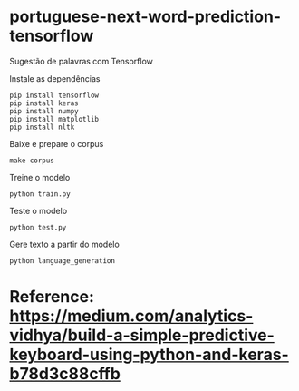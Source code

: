 # portuguese-next-word-prediction-tensorflow
Sugestão de palavras com Tensorflow

Instale as dependências
```
pip install tensorflow
pip install keras
pip install numpy
pip install matplotlib
pip install nltk
```

Baixe e prepare o corpus
```
make corpus
```

Treine o modelo
```
python train.py
```

Teste o modelo
```
python test.py
```

Gere texto a partir do modelo
```
python language_generation
```

# Reference: https://medium.com/analytics-vidhya/build-a-simple-predictive-keyboard-using-python-and-keras-b78d3c88cffb
